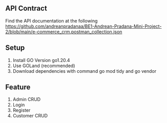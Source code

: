 ## **API Contract**

Find the API documentation at the following https://github.com/andreanpradanaa/BE1-Andrean-Pradana-Mini-Project-2/blob/main/e-commerce_crm.postman_collection.json

## **Setup**
1. Install GO Version go1.20.4
2. Use GOLand (recommended)
3. Download dependencies with command go mod tidy and go vendor

## Feature 
1. Admin CRUD
2. Login 
3. Register
4. Customer CRUD
